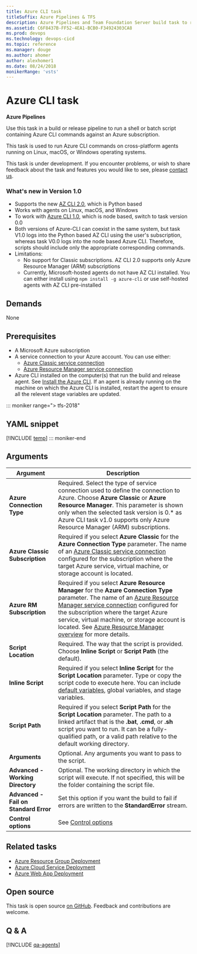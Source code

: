 ```yaml
---
title: Azure CLI task
titleSuffix: Azure Pipelines & TFS
description: Azure Pipelines and Team Foundation Server build task to run a shell or batch script containing Microsoft Azure CLI commands
ms.assetid: C6F8437B-FF52-4EA1-BCB0-F34924303CA8
ms.prod: devops
ms.technology: devops-cicd
ms.topic: reference
ms.manager: douge
ms.author: ahomer
author: alexhomer1
ms.date: 08/24/2018
monikerRange: 'vsts'
---
```


# Azure CLI task

**Azure Pipelines**

Use this task in a build or release pipeline to run a shell or batch 
script containing Azure CLI commands against an Azure subscription.

This task is used to run Azure CLI commands on 
cross-platform agents running on Linux, macOS, or Windows operating systems.
 
This task is under development. If you encounter problems, or wish to
share feedback about the task and features you would like to see,
please [contact us](mailto:RM_Customer_Queries@microsoft.com).

### What's new in Version 1.0

- Supports the new [AZ CLI 2.0](/cli/azure/overview), which is Python based
- Works with agents on Linux, macOS, and Windows
- To work with [Azure CLI 1.0](/azure/cli-install-nodejs), which is node based, switch to task version 0.0
- Both versions of Azure-CLI can coexist in the same system, but task V1.0 logs into the Python based AZ CLI using the user's subscription, whereas task V0.0 logs into the node based Azure CLI. Therefore, scripts should include only the appropriate corresponding commands.
- Limitations:
  - No support for Classic subscriptions. AZ CLI 2.0 supports only Azure Resource Manager (ARM) subscriptions
  - Currently, Microsoft-hosted agents do not have AZ CLI installed. You can either install using `npm install -g azure-cli` or use self-hosted agents with AZ CLI pre-installed

## Demands

None

## Prerequisites

* A Microsoft Azure subscription
* A service connection to your Azure account. You can use either:
  - [Azure Classic service connection](../../library/service-endpoints.md#sep-azure-classic)
  - [Azure Resource Manager service connection](../../library/connect-to-azure.md)
* Azure CLI installed on the computer(s) that run the build and release agent.
  See [Install the Azure CLI](https://azure.microsoft.com/documentation/articles/xplat-cli-install/).
  If an agent is already running on the machine on which the Azure CLI is installed, restart the agent to ensure all the relevent stage variables are updated.

::: moniker range="> tfs-2018"
## YAML snippet
[!INCLUDE [temp](../_shared/yaml/AzureCLIV1.md)]
::: moniker-end

## Arguments

| Argument | Description |
| -------- | ----------- |
| **Azure Connection Type** | Required. Select the type of service connection used to define the connection to Azure. Choose **Azure Classic** or **Azure Resource Manager**. This parameter is shown only when the selected task version is 0.* as Azure CLI task v1.0 supports only Azure Resource Manager (ARM) subscriptions.
| **Azure Classic Subscription** | Required if you select **Azure Classic** for the **Azure Connection Type** parameter. The name of an [Azure Classic service connection](../../library/service-endpoints.md#sep-azure-classic) configured for the subscription where the target Azure service, virtual machine, or storage account is located. |
| **Azure RM Subscription** | Required if you select **Azure Resource Manager** for the **Azure Connection Type** parameter. The name of an [Azure Resource Manager service connection](../../library/connect-to-azure.md) configured for the subscription where the target Azure service, virtual machine, or storage account is located. See [Azure Resource Manager overview](https://azure.microsoft.com/documentation/articles/resource-group-overview/) for more details. |
| **Script Location** | Required. The way that the script is provided. Choose **Inline Script** or **Script Path** (the default). |
| **Inline Script** | Required if you select **Inline Script** for the **Script Location** parameter. Type or copy the script code to execute here. You can include [default variables](../../release/variables.md#default-variables), global variables, and stage variables. |
| **Script Path** | Required if you select **Script Path** for the **Script Location** parameter. The path to a linked artifact that is the **.bat**, **.cmd**, or **.sh** script you want to run. It can be a fully-qualified path, or a valid path relative to the default working directory. |
| **Arguments** | Optional. Any arguments you want to pass to the script. |
| **Advanced - Working Directory** | Optional. The working directory in which the script will execute. If not specified, this will be the folder containing the script file. |
| **Advanced - Fail on Standard Error** | Set this option if you want the build to fail if errors are written to the **StandardError** stream. |
| **Control options** | See [Control options](../../process/tasks.md#controloptions) |

## Related tasks

* [Azure Resource Group Deployment](azure-resource-group-deployment.md)
* [Azure Cloud Service Deployment](azure-cloud-powershell-deployment.md)
* [Azure Web App Deployment](azure-rm-web-app-deployment.md)

## Open source

This task is open source [on GitHub](https://github.com/Microsoft/vsts-tasks). Feedback and contributions are welcome.

## Q & A
<!-- BEGINSECTION class="md-qanda" -->

[!INCLUDE [qa-agents](../../_shared/qa-agents.md)]

<!-- ENDSECTION -->

